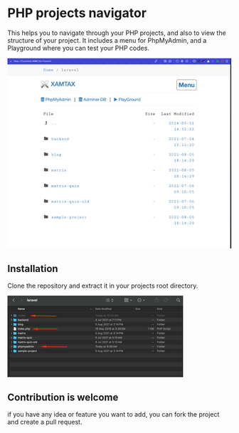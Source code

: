 # PHP projects navigator

This helps you to navigate through your PHP projects, and also to view the structure of your project.
It includes a menu for PhpMyAdmin, and a Playground where you can test your PHP codes.

![Form Sample](.index/assets/explorer.png)


## Installation

Clone the repository and extract it in your projects root directory.

![Form Sample](.index/assets/fileplacement.png)

## Contribution is welcome
if you have any idea or feature you want to add, you can fork the project and create a pull request.
